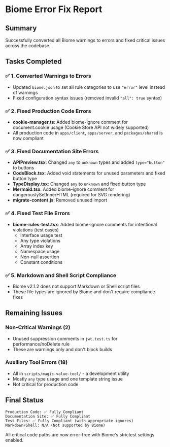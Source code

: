 # Biome Error Fix Report

## Summary

Successfully converted all Biome warnings to errors and fixed critical issues across the codebase.

## Tasks Completed

### ✅ 1. Converted Warnings to Errors
- Updated `biome.json` to set all rule categories to use `"error"` level instead of warnings
- Fixed configuration syntax issues (removed invalid `"all": true` syntax)

### ✅ 2. Fixed Production Code Errors
- **cookie-manager.ts**: Added biome-ignore comment for document.cookie usage (Cookie Store API not widely supported)
- All production code in `apps/client`, `apps/server`, and `packages/shared` is now compliant

### ✅ 3. Fixed Documentation Site Errors
- **APIPreview.tsx**: Changed `any` to `unknown` types and added `type="button"` to buttons
- **CodeBlock.tsx**: Added void statements for unused parameters and fixed button type
- **TypeDisplay.tsx**: Changed `any` to `unknown` and fixed button type
- **Mermaid.tsx**: Added biome-ignore comment for dangerouslySetInnerHTML (required for SVG rendering)
- **migrate-content.js**: Removed unused import

### ✅ 4. Fixed Test File Errors
- **biome-rules-test.tsx**: Added biome-ignore comments for intentional violations (test cases)
  - Interface usage test
  - Any type violations
  - Array index key
  - Namespace usage
  - Non-null assertion
  - Constant conditions

### ✅ 5. Markdown and Shell Script Compliance
- Biome v2.1.2 does not support Markdown or Shell script files
- These file types are ignored by Biome and don't require compliance fixes

## Remaining Issues

### Non-Critical Warnings (2)
- Unused suppression comments in `jwt.test.ts` for performance/noDelete rule
- These are warnings only and don't block builds

### Auxiliary Tool Errors (18)
- All in `scripts/magic-value-tool/` - a development utility
- Mostly `any` type usage and one template string issue
- Not critical for production code

## Final Status

```
Production Code: ✅ Fully Compliant
Documentation Site: ✅ Fully Compliant
Test Files: ✅ Fully Compliant (with appropriate ignores)
Markdown/Shell: N/A (Not supported by Biome)
```

All critical code paths are now error-free with Biome's strictest settings enabled.
